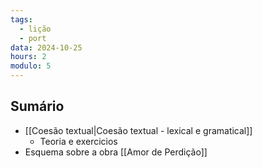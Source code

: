```yaml
---
tags:
  - lição
  - port
data: 2024-10-25
hours: 2
modulo: 5
---
```


## Sumário
- [[Coesão textual|Coesão textual - lexical e gramatical]]
	- Teoria e exercicios
- Esquema sobre a obra [[Amor de Perdição]]